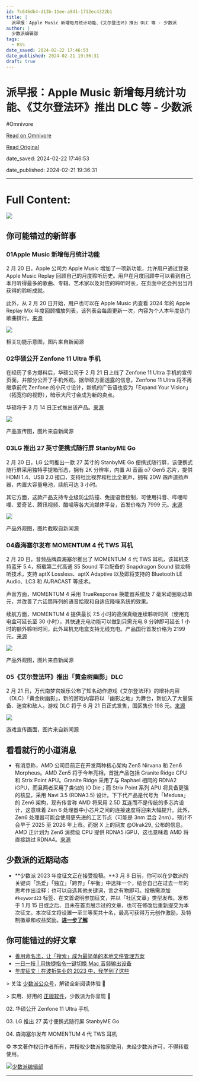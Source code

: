 ```yaml
---
id: 7c646db4-d13b-11ee-a941-1712ec4322b1
title: |
  派早报：Apple Music 新增每月统计功能、《艾尔登法环》推出 DLC 等 - 少数派
author: |
  少数派编辑部
tags:
  - RSS
date_saved: 2024-02-22 17:46:53
date_published: 2024-02-21 19:36:31
draft: true
---
```


# 派早报：Apple Music 新增每月统计功能、《艾尔登法环》推出 DLC 等 - 少数派
#Omnivore

[Read on Omnivore](https://omnivore.app/me/apple-music-dlc-18dcf16c143)

[Read Original](https://sspai.com/post/86581)

date_saved: 2024-02-22 17:46:53

date_published: 2024-02-21 19:36:31

--- 

# Full Content: 

![](https://proxy-prod.omnivore-image-cache.app/0x0,sf9pRq3rR_2lPTREu3ozotaadKfTZs04UZe2wQMtYK4I/https://cdn.sspai.com/22/02/2024/article/a8fa6065-aa92-89e7-110d-75843ee075d0.jpg?imageMogr2/auto-orient/quality/95/thumbnail/!456x456r/gravity/Center/crop/456x456/interlace/1)

## 你可能错过的新鲜事

### 01**Apple Music 新增每月统计功能**

2 月 20 日，Apple 公司为 Apple Music 增加了一项新功能，允许用户通过登录 Apple Music Replay 回顾自己的月度聆听历史。用户在月度回顾中可以看到自己本月听得最多的歌曲、专辑、艺术家以及对应的聆听时长，在页面中还会列出当月获得的聆听成就。

此外，从 2 月 20 日开始，用户也可以在 Apple Music 内查看 2024 年的 Apple Replay Mix 年度回顾播放列表，该列表会每周更新一次，内容为个人本年度热门歌曲排行。[来源](https://sspai.com/link?target=https%3A%2F%2F9to5mac.com%2F2024%2F02%2F20%2Fapple-music-replay-monthly%2F)

![](https://proxy-prod.omnivore-image-cache.app/0x0,sWoseKP52_lAzI8GFjTPN2N2cIkNWYw94pkPbk1RbK3o/https://cdn.sspai.com/2024/02/22/6bf5e03ba72eea7a9a6f3d1f55e02f5b.jpg)

相关功能示意图，图片来自新闻源

### 02华硕公开 Zenfone 11 Ultra 手机

在经历了多方爆料后，华硕公司于 2 月 21 日上线了 Zenfone 11 Ultra 手机的宣传页面，并部分公开了手机外观。据华硕方面透露的信息，Zenfone 11 Ultra 将不再继承前代 Zenfone 的小尺寸设计，新机的广告语也变为「Expand Your Vision」（拓宽你的视野），暗示大尺寸会成为新的卖点。

华硕将于 3 月 14 日正式推出该产品。[来源](https://sspai.com/link?target=https%3A%2F%2Fwww.androidcentral.com%2Fphones%2Fasus-zenfone-11-ultra-teaser)

![](https://proxy-prod.omnivore-image-cache.app/0x0,s7HQ_4dTq5YutybKKzkGlVSHQHLiffTrZwx1hxiFdPfY/https://cdn.sspai.com/2024/02/22/870ce3698c19df60f0d4e32120e267c6.jpg)

产品宣传图，图片来自新闻源

### 03**LG 推出 27 英寸便携式随行屏 StanbyME Go**

2 月 20 日，LG 公司推出一款 27 英寸的 StanbyME Go 便携式随行屏，该便携式随行屏采用独特手提箱形态，拥有 2K 分辨率，内置 AI 音画 α7 Gen5 芯片，提供 HDMI 1.4、USB 2.0 接口，支持杜比视界和杜比全景声，拥有 20W 四声道扬声器，内置大容量电池，续航可达 3 小时。

其它方面，这款产品支持专业级防尘防撞、免提语音控制，可使用抖音、哔哩哔哩、爱奇艺、腾讯视频、酷喵等各大流媒体平台，首发价格为 7999 元。[来源](https://www.ithome.com/0/751/100.htm)

![](https://proxy-prod.omnivore-image-cache.app/0x0,s2yLoKyXmwx9rj_OEUuIdUQOXbmnOibI70cDhdCaBq1Y/https://cdn.sspai.com/2024/02/22/article/ecc1d3b2210083e7ef266c5dc743d5b7?imageView2/2/w/1120/q/90/interlace/1/ignore-error/1)

产品外观图，图片截取自新闻源

### 04**森海塞尔发布 MOMENTUM 4 代 TWS 耳机**

2 月 20 日，音频品牌森海塞尔推出了 MOMENTUM 4 代 TWS 耳机，该耳机支持蓝牙 5.4，搭载第二代高通 S5 Sound 平台配备的 Snapdragon Sound 骁龙畅听技术，支持 aptX Lossless、aptX Adaptive 以及即将支持的 Bluetooth LE Audio、LC3 和 AURACAST 等技术。

声音方面，MOMENTUM 4 采用 TrueResponse 换能器系统及 7 毫米动圈驱动单元，并改善了六话筒阵列的语音拾取和自适应降噪系统的效果。

续航方面，MOMENTUM 4 提供最长 7.5 小时的高保真级连续聆听时间（使用充电盒可延长至 30 小时），其快速充电功能可以做到只需充电 8 分钟即可延长 1 小时的额外聆听时间，此外耳机充电盒支持无线充电。产品国行首发价格为 2199 元。[来源](https://www.ithome.com/0/751/086.htm)

![](https://proxy-prod.omnivore-image-cache.app/0x0,sibIwTt6ZM5pnGtwOUTnYEFazGraeSovSXGAbxgSUVbk/https://cdn.sspai.com/2024/02/22/article/4ed9b891c26eb87fbe3d628efcb4ff3d?imageView2/2/w/1120/q/90/interlace/1/ignore-error/1)

产品外观图，图片来自新闻源

### 05《艾尔登法环》推出「黄金树幽影」DLC

2 月 21 日，万代南梦宫娱乐公布了知名动作游戏《艾尔登法环》的增补内容（DLC）「黄金树幽影」，新的游戏内容将以「幽影之地」为舞台，新加入了大量装备、迷宫和敌人。游戏 DLC 将于 6 月 21 日正式发售，国区售价 198 元。[来源](https://www.gcores.com/articles/177894)

![](https://proxy-prod.omnivore-image-cache.app/0x0,sZfDD7Lf4kEkxCy26VJ56tFpAOsaYD9uhyen50EwCHEA/https://cdn.sspai.com/2024/02/22/e5aa6d60479315913010345eb7c9637d.jpg?imageView2/2/w/1120/q/40/interlace/1/ignore-error/1)

游戏宣传画面，图片来自新闻源

## 看看就行的小道消息

* 有消息称，AMD 公司目前正在开发两种核心架构 Zen5 Nirvana 和 Zen6 Morpheus。AMD Zen5 将于今年亮相，首批产品包括 Granite Ridge CPU 和 Strix Point APU。Granite Ridge 采用了与 Raphael 相同的 RDNA2 iGPU，而且两者采用了类似的 IO Die；而 Strix Point 系列 APU 将具备更强的核显，采用 Navi 3.5 (RDNA3.5) 设计。下下代产品是代号为「Medusa」的 Zen6 架构，现有传言称 AMD 将采用 2.5D 互连而不是传统的多芯片设计，这意味着 Zen 6 处理器中小芯片之间的连接速度将迎来大幅提升。此外，Zen6 处理器可能会使用更先进的工艺节点（可能是 3nm 混合 2nm），预计不会早于 2025 至 2026 年上市。而据 X 上的网友 @Olrak29\_ 公布的信息，AMD 正计划为 Zen6 消费级 CPU 提供 RDNA5 iGPU，这也意味着 AMD 将直接跳过 RDNA4。[来源](https://www.ithome.com/0/751/090.htm)

## 少数派的近期动态

* **少数派 2023 年度征文正在接受投稿。**3 月 8 日前，你可以在少数派的关键词「热爱」「独立」「跨界」「平衡」中选择一个，结合自己在过去一年的思考作出诠释；也可以自选其他关键词，言之有物即可。投稿需添加 `#keyword23` 标签、在文首说明参加征文，并以「社区文章」类型发布。发布于 1 月 15 日或之后、且未在首页展示过的文章，也可在修改后重新提交为本次征文。本次征文将设置一至三等奖共十名，最高可获得万元创作激励，及特制徽章和权益奖励。[**进一步了解**](https://sspai.com/post/86409)

## 你可能错过的好文章

* [善用命名法，让「搜索」成为最简单的本地文件管理方案](https://sspai.com/post/86393)
* [一日一技 | 用快捷指令一键切换 Mac 音频输出设备](https://sspai.com/post/86520)
* [年度征文｜在波折失业的 2023 中，我学到了这些](https://sspai.com/post/86509)

\> 关注 [少数派公众号](https://sspai.com/s/J71e)，解锁全新阅读体验 📰

\> 实用、好用的 [正版软件](https://sspai.com/mall)，少数派为你呈现 🚀

02\. 华硕公开 Zenfone 11 Ultra 手机

03\. LG 推出 27 英寸便携式随行屏 StanbyME Go

04\. 森海塞尔发布 MOMENTUM 4 代 TWS 耳机

© 本文著作权归作者所有，并授权少数派独家使用，未经少数派许可，不得转载使用。

[![少数派编辑部](https://proxy-prod.omnivore-image-cache.app/0x0,sV6aAoFQnNwOyMN71Db5E-0pEHa0VchzwYBgmlo17Zos/https://cdn.sspai.com/article/620926da-cd5f-5853-7961-de06067f507f.jpeg?imageMogr2/auto-orient/quality/95/thumbnail/!84x84r/gravity/Center/crop/84x84/interlace/1)](https://sspai.com/u/ee0vj778/updates)

---

